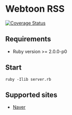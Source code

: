 # Webtoon RSS

[![Coverage Status](https://coveralls.io/repos/yous/webtoon-rss/badge.png)][Coveralls]

## Requirements

* Ruby version >= 2.0.0-p0

## Start

	ruby -Ilib server.rb

## Supported sites

* [Naver][]

[Coveralls]: https://coveralls.io/r/yous/webtoon-rss
[Naver]: http://comic.naver.com
